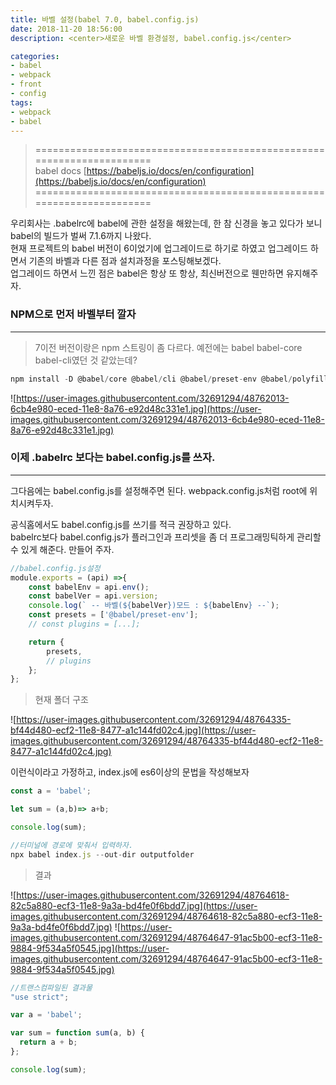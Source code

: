 ```yaml
---
title: 바벨 설정(babel 7.0, babel.config.js) 
date: 2018-11-20 18:56:00
description: <center>새로운 바벨 환경설정, babel.config.js</center>

categories:
- babel
- webpack
- front
- config
tags:
- webpack
- babel
---
```


>  ======================================================================<br>
babel docs [https://babeljs.io/docs/en/configuration](https://babeljs.io/docs/en/configuration)
   ======================================================================

우리회사는 .babelrc에 babel에 관한 설정을 해왔는데, 한 참 신경을 놓고 있다가 보니
babel의 빌드가 벌써 7.1.6까지 나왔다.    
현재 프로젝트의 babel 버전이 6이었기에 업그레이드로 하기로 하였고 업그레이드 하면서 기존의 바벨과 다른 점과 설치과정을 포스팅해보겠다.    
업그레이드 하면서 느낀 점은 babel은 항상 또 항상, 최신버전으로 웬만하면 유지해주자.

### NPM으로 먼저 바벨부터 깔자
___

> 7이전 버전이랑은 npm 스트링이 좀 다르다. 예전에는 babel babel-core babel-cli였던 것 같았는데?    

```javascript
npm install -D @babel/core @babel/cli @babel/preset-env @babel/polyfill

```
![https://user-images.githubusercontent.com/32691294/48762013-6cb4e980-eced-11e8-8a76-e92d48c331e1.jpg](https://user-images.githubusercontent.com/32691294/48762013-6cb4e980-eced-11e8-8a76-e92d48c331e1.jpg)


### 이제 .babelrc 보다는 babel.config.js를 쓰자.
___
그다음에는 babel.config.js를 설정해주면 된다. webpack.config.js처럼 root에 위치시켜두자.

공식홈에서도 babel.config.js를 쓰기를 적극 권장하고 있다.    
babelrc보다 babel.config.js가 플러그인과 프리셋을 좀 더 프로그래밍틱하게 관리할 수 있게 해준다.
만들어 주자.

```javascript
//babel.config.js설정
module.exports = (api) =>{
    const babelEnv = api.env();
    const babelVer = api.version;
    console.log(` -- 바벨(${babelVer})모드 : ${babelEnv} --`);
    const presets = ['@babel/preset-env'];
    // const plugins = [...];

    return {
        presets,
        // plugins
    };
};
```
> 현재 폴더 구조

![https://user-images.githubusercontent.com/32691294/48764335-bf44d480-ecf2-11e8-8477-a1c144fd02c4.jpg](https://user-images.githubusercontent.com/32691294/48764335-bf44d480-ecf2-11e8-8477-a1c144fd02c4.jpg)

이런식이라고 가정하고,
index.js에 es6이상의 문법을 작성해보자

```javascript
const a = 'babel';

let sum = (a,b)=> a+b;

console.log(sum);
```

```javascript
//터미널에 경로에 맞춰서 입력하자.
npx babel index.js --out-dir outputfolder
```
> 결과

![https://user-images.githubusercontent.com/32691294/48764618-82c5a880-ecf3-11e8-9a3a-bd4fe0f6bdd7.jpg](https://user-images.githubusercontent.com/32691294/48764618-82c5a880-ecf3-11e8-9a3a-bd4fe0f6bdd7.jpg)
![https://user-images.githubusercontent.com/32691294/48764647-91ac5b00-ecf3-11e8-9884-9f534a5f0545.jpg](https://user-images.githubusercontent.com/32691294/48764647-91ac5b00-ecf3-11e8-9884-9f534a5f0545.jpg)

```javascript
//트랜스컴파일된 결과물
"use strict";

var a = 'babel';

var sum = function sum(a, b) {
  return a + b;
};

console.log(sum);
```





